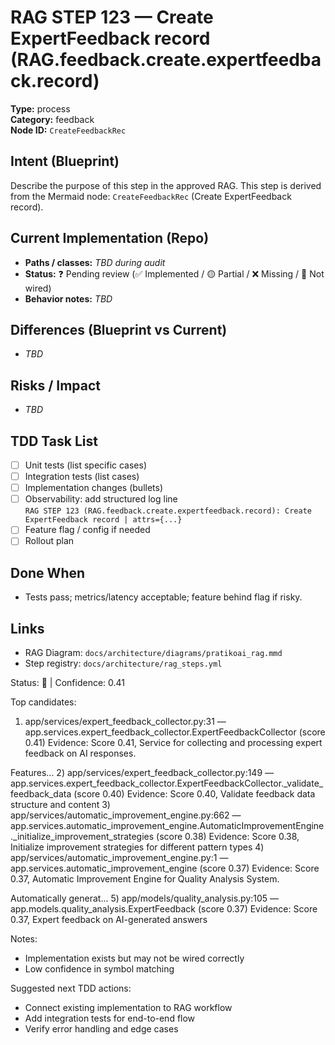 # RAG STEP 123 — Create ExpertFeedback record (RAG.feedback.create.expertfeedback.record)

**Type:** process  
**Category:** feedback  
**Node ID:** `CreateFeedbackRec`

## Intent (Blueprint)
Describe the purpose of this step in the approved RAG. This step is derived from the Mermaid node: `CreateFeedbackRec` (Create ExpertFeedback record).

## Current Implementation (Repo)
- **Paths / classes:** _TBD during audit_
- **Status:** ❓ Pending review (✅ Implemented / 🟡 Partial / ❌ Missing / 🔌 Not wired)
- **Behavior notes:** _TBD_

## Differences (Blueprint vs Current)
- _TBD_

## Risks / Impact
- _TBD_

## TDD Task List
- [ ] Unit tests (list specific cases)
- [ ] Integration tests (list cases)
- [ ] Implementation changes (bullets)
- [ ] Observability: add structured log line  
  `RAG STEP 123 (RAG.feedback.create.expertfeedback.record): Create ExpertFeedback record | attrs={...}`
- [ ] Feature flag / config if needed
- [ ] Rollout plan

## Done When
- Tests pass; metrics/latency acceptable; feature behind flag if risky.

## Links
- RAG Diagram: `docs/architecture/diagrams/pratikoai_rag.mmd`
- Step registry: `docs/architecture/rag_steps.yml`


<!-- AUTO-AUDIT:BEGIN -->
Status: 🔌  |  Confidence: 0.41

Top candidates:
1) app/services/expert_feedback_collector.py:31 — app.services.expert_feedback_collector.ExpertFeedbackCollector (score 0.41)
   Evidence: Score 0.41, Service for collecting and processing expert feedback on AI responses.

Features...
2) app/services/expert_feedback_collector.py:149 — app.services.expert_feedback_collector.ExpertFeedbackCollector._validate_feedback_data (score 0.40)
   Evidence: Score 0.40, Validate feedback data structure and content
3) app/services/automatic_improvement_engine.py:662 — app.services.automatic_improvement_engine.AutomaticImprovementEngine._initialize_improvement_strategies (score 0.38)
   Evidence: Score 0.38, Initialize improvement strategies for different pattern types
4) app/services/automatic_improvement_engine.py:1 — app.services.automatic_improvement_engine (score 0.37)
   Evidence: Score 0.37, Automatic Improvement Engine for Quality Analysis System.

Automatically generat...
5) app/models/quality_analysis.py:105 — app.models.quality_analysis.ExpertFeedback (score 0.37)
   Evidence: Score 0.37, Expert feedback on AI-generated answers

Notes:
- Implementation exists but may not be wired correctly
- Low confidence in symbol matching

Suggested next TDD actions:
- Connect existing implementation to RAG workflow
- Add integration tests for end-to-end flow
- Verify error handling and edge cases
<!-- AUTO-AUDIT:END -->